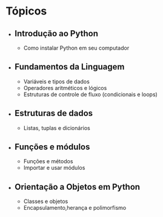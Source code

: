 # Tópicos

- ## Introdução ao Python

  - Como instalar Python em seu computador
  
- ## Fundamentos da Linguagem

  - Variáveis e tipos de dados
  - Operadores aritméticos e lógicos
  - Estruturas de controle de fluxo (condicionais e loops)

- ## Estruturas de dados

  - Listas, tuplas e dicionários

- ## Funções e módulos

  - Funções e métodos
  - Importar e usar módulos

- ## Orientação a Objetos em Python
  
  - Classes e objetos
  - Encapsulamento,herança e polimorfismo
  